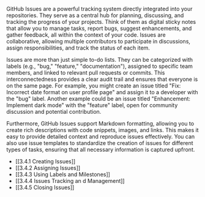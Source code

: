GitHub Issues are a powerful tracking system directly integrated into your repositories. They serve as a central hub for planning, discussing, and tracking the progress of your projects. Think of them as digital sticky notes that allow you to manage tasks, report bugs, suggest enhancements, and gather feedback, all within the context of your code. Issues are collaborative, allowing multiple contributors to participate in discussions, assign responsibilities, and track the status of each item.

Issues are more than just simple to-do lists. They can be categorized with labels (e.g., "bug," "feature," "documentation"), assigned to specific team members, and linked to relevant pull requests or commits. This interconnectedness provides a clear audit trail and ensures that everyone is on the same page. For example, you might create an issue titled "Fix: Incorrect date format on user profile page" and assign it to a developer with the "bug" label. Another example could be an issue titled "Enhancement: Implement dark mode" with the "feature" label, open for community discussion and potential contribution.

Furthermore, GitHub Issues support Markdown formatting, allowing you to create rich descriptions with code snippets, images, and links. This makes it easy to provide detailed context and reproduce issues effectively. You can also use issue templates to standardize the creation of issues for different types of tasks, ensuring that all necessary information is captured upfront.

- [[3.4.1 Creating Issues]]
- [[3.4.2 Assigning Issues]]
- [[3.4.3 Using Labels and Milestones]]
- [[3.4.4 Issues Tracking an d Management]]
- [[3.4.5 Closing Issues]]
